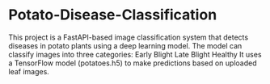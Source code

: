 # Potato-Disease-Classification
This project is a FastAPI-based image classification system that detects diseases in potato plants using a deep learning model. The model can classify images into three categories:  Early Blight  Late Blight  Healthy  It uses a TensorFlow model (potatoes.h5) to make predictions based on uploaded leaf images.

